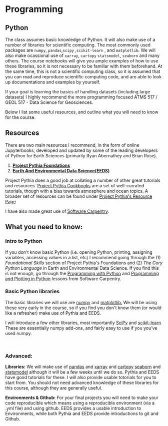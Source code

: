 # Programming

## Python
The class assumes basic knowledge of Python. It will also make use of a number of libraries for scientific computing. The most commonly used packages are <code>numpy</code>, <code>pandas</code>,<code>scipy</code> ,<code>scikit-learn</code> , and <code>matplotlib</code>. We will also make ocassional use of <code>xarray</code>, <code>cartopy</code> <code>statsmodel</code>, <code>seaborn</code> and many others. 
 The course notebooks will give you ample examples of how to use these libraries, so it is not necessary to be familiar with them beforehand. At the same time, this is not a scientific computing class, so it is assumed that you can read and reproduce scientific computing code, and are able to look up documentations and examples by yourself.

If your goal is learning the  basics of handling datasets (including large datasets)  I highly recommend the more programming focused ATMS 517 / GEOL 517 - Data Science for Geosciences. 

Below I list some useful resources, and outline what you will need to know for the course. 

## Resources
There are two main resources I recommend, in the form of online Jupyterbooks, developed and updated by some of the leading developers of Python for Earth Sciences (primarily Ryan Abernathey and Brian Rose).
1. **[Project Pythia Foundations](https://foundations.projectpythia.org/landing-page.html)**
2. **[Earth And Environmental Data Science(EEDS)](https://earth-env-data-science.github.io/intro.html)**

Project Pythia does a good job at collating a number of other great tutorials and resources. [Project Pythia Cookbooks](https://cookbooks.projectpythia.org/) are a set of well-currated tutorials, though with a bias towards atmosphere and ocean topics. A broader set of resources can be found under [Project Pythia's Resource Page](https://projectpythia.org/resource-gallery.html)

I have also made great use of [Software Carpentry](https://software-carpentry.org/lessons/). 

## What you need to know:
### Intro to  Python
If you don't know basic Python (i.e. opening Python, printing, assigning variables, accessing values in a list, etc) I recommend going through the (1) *Foundational Skills* section of Project Pythia's Foundations and (2) *The Cory Python Language* in Earth and Environmental Data Science. If you find this is not enough, go through the [Programming with Python](https://swcarpentry.github.io/python-novice-inflammation/) and [Programming and Plotting in Python](https://swcarpentry.github.io/python-novice-gapminder) lessons from Software Carpentry.  

### Basic Python libraries
The basic libraries we will use are [numpy](https://numpy.org/) and [matplotlib.](https://matplotlib.org/) We will be using these very early in the course, so if you find you don't know them (or would like a refresher) make use of Pythia and EEDS. 

I will introduce a few other libraries, most importantly [SciPy](https://scipy.org/) and [scikit-learn](https://scikit-learn.org/stable/) These are essentially numpy add-ons, and fairly easy to use if you you’ve used numpy.

 
### Advanced: 

**Libraries:** We will make use of [pandas](https://pandas.pydata.org/) and [xarray](https://docs.xarray.dev/en/stable/) and [cartopy](https://pypi.org/project/Cartopy/) [seaborn](https://www.google.com/search?q=searborn&oq=searborn&gs_lcrp=EgZjaHJvbWUyBggAEEUYOdIBCDExMTdqMGo3qAIAsAIA&sourceid=chrome&ie=UTF-8) and [statsmodel](https://www.statsmodels.org/stable/index.html) although it will be a few weeks until we do so. Pythia and EEDS have good tutorials for these. I will also provide usable totorials for you to start from. You should not need advanced knowledge of these libraries for this course, although they are generally useful. 

**Environments & Github:** For your final projects you will need to make your code reproducible which means using a reproducible environment (via a .yml file) and using github. EEDS provides a usable introduction to Environments, while both Pythia and EEDS provide introductions to git and Github.
